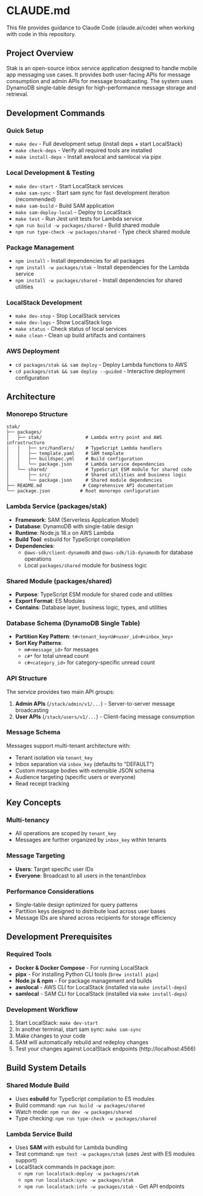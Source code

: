 # CLAUDE.md

This file provides guidance to Claude Code (claude.ai/code) when working with code in this repository.

## Project Overview

Stak is an open-source inbox service application designed to handle mobile app messaging use cases. It provides both user-facing APIs for message consumption and admin APIs for message broadcasting. The system uses DynamoDB single-table design for high-performance message storage and retrieval.

## Development Commands

### Quick Setup
- `make dev` - Full development setup (install deps + start LocalStack)
- `make check-deps` - Verify all required tools are installed
- `make install-deps` - Install awslocal and samlocal via pipx

### Local Development & Testing
- `make dev-start` - Start LocalStack services
- `make sam-sync` - Start sam sync for fast development iteration (recommended)
- `make sam-build` - Build SAM application
- `make sam-deploy-local` - Deploy to LocalStack
- `make test` - Run Jest unit tests for Lambda service
- `npm run build -w packages/shared` - Build shared module
- `npm run type-check -w packages/shared` - Type check shared module

### Package Management
- `npm install` - Install dependencies for all packages
- `npm install -w packages/stak` - Install dependencies for the Lambda service
- `npm install -w packages/shared` - Install dependencies for shared utilities

### LocalStack Development
- `make dev-stop` - Stop LocalStack services
- `make dev-logs` - Show LocalStack logs
- `make status` - Check status of local services
- `make clean` - Clean up build artifacts and containers

### AWS Deployment
- `cd packages/stak && sam deploy` - Deploy Lambda functions to AWS
- `cd packages/stak && sam deploy --guided` - Interactive deployment configuration

## Architecture

### Monorepo Structure
```
stak/
├── packages/
│   ├── stak/                # Lambda entry point and AWS infrastructure
│   │   ├── src/handlers/    # TypeScript Lambda handlers
│   │   ├── template.yaml    # SAM template
│   │   ├── buildspec.yml    # Build configuration
│   │   └── package.json     # Lambda service dependencies
│   └── shared/              # TypeScript ESM module for shared code
│       ├── src/             # Shared utilities and business logic
│       └── package.json     # Shared module dependencies
├── README.md               # Comprehensive API documentation
└── package.json           # Root monorepo configuration
```

### Lambda Service (packages/stak)
- **Framework**: SAM (Serverless Application Model)
- **Database**: DynamoDB with single-table design
- **Runtime**: Node.js 18.x on AWS Lambda
- **Build Tool**: esbuild for TypeScript compilation
- **Dependencies**: 
  - `@aws-sdk/client-dynamodb` and `@aws-sdk/lib-dynamodb` for database operations
  - Local `packages/shared` module for business logic

### Shared Module (packages/shared)
- **Purpose**: TypeScript ESM module for shared code and utilities
- **Export Format**: ES Modules
- **Contains**: Database layer, business logic, types, and utilities

### Database Schema (DynamoDB Single Table)
- **Partition Key Pattern**: `t#<tenant_key>U#<user_id>#<inbox_key>`
- **Sort Key Patterns**:
  - `m#<message_id>` for messages
  - `c#*` for total unread count
  - `c#<category_id>` for category-specific unread count

### API Structure
The service provides two main API groups:
1. **Admin APIs** (`/stack/admin/v1/...`) - Server-to-server message broadcasting
2. **User APIs** (`/stack/users/v1/...`) - Client-facing message consumption

### Message Schema
Messages support multi-tenant architecture with:
- Tenant isolation via `tenant_key`
- Inbox separation via `inbox_key` (defaults to "DEFAULT")
- Custom message bodies with extensible JSON schema
- Audience targeting (specific users or everyone)
- Read receipt tracking

## Key Concepts

### Multi-tenancy
- All operations are scoped by `tenant_key`
- Messages are further organized by `inbox_key` within tenants

### Message Targeting
- **Users**: Target specific user IDs
- **Everyone**: Broadcast to all users in the tenant/inbox

### Performance Considerations
- Single-table design optimized for query patterns
- Partition keys designed to distribute load across user bases
- Message IDs are shared across recipients for storage efficiency

## Development Prerequisites

### Required Tools
- **Docker & Docker Compose** - For running LocalStack
- **pipx** - For installing Python CLI tools (`brew install pipx`)
- **Node.js & npm** - For package management and builds
- **awslocal** - AWS CLI for LocalStack (installed via `make install-deps`)
- **samlocal** - SAM CLI for LocalStack (installed via `make install-deps`)

### Development Workflow
1. Start LocalStack: `make dev-start`
2. In another terminal, start sam sync: `make sam-sync` 
3. Make changes to your code
4. SAM will automatically rebuild and redeploy changes
5. Test your changes against LocalStack endpoints (http://localhost:4566)

## Build System Details

### Shared Module Build
- Uses **esbuild** for TypeScript compilation to ES modules
- Build command: `npm run build -w packages/shared`
- Watch mode: `npm run dev -w packages/shared`
- Type checking: `npm run type-check -w packages/shared`

### Lambda Service Build  
- Uses **SAM** with esbuild for Lambda bundling
- Test command: `npm test -w packages/stak` (uses Jest with ES modules support)
- LocalStack commands in package.json:
  - `npm run localstack:deploy -w packages/stak`
  - `npm run localstack:sync -w packages/stak`
  - `npm run localstack:info -w packages/stak` - Get API endpoints
